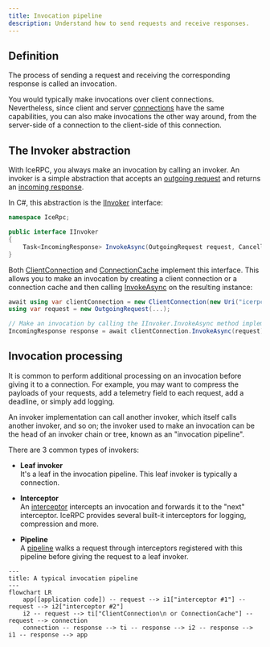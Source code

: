 ```yaml
---
title: Invocation pipeline
description: Understand how to send requests and receive responses.
---
```


## Definition

The process of sending a request and receiving the corresponding response is called an invocation.

You would typically make invocations over client connections. Nevertheless, since client and server [connections] have
the same capabilities, you can also make invocations the other way around, from the server-side of a connection to the
client-side of this connection.

## The Invoker abstraction

With IceRPC, you always make an invocation by calling an invoker. An invoker is a simple abstraction that accepts an
[outgoing request](outgoing-request) and returns an [incoming response](incoming-response).

In C#, this abstraction is the [IInvoker] interface:

```csharp
namespace IceRpc;

public interface IInvoker
{
    Task<IncomingResponse> InvokeAsync(OutgoingRequest request, CancellationToken cancellationToken = default);
}
```

Both [ClientConnection] and [ConnectionCache] implement this interface. This allows you to make an invocation by
creating a client connection or a connection cache and then calling [InvokeAsync] on the resulting instance:

```csharp
await using var clientConnection = new ClientConnection(new Uri("icerpc://hello.zeroc.com"));
using var request = new OutgoingRequest(...);

// Make an invocation by calling the IInvoker.InvokeAsync method implemented by ClientConnection.
IncomingResponse response = await clientConnection.InvokeAsync(request);
```

## Invocation processing

It is common to perform additional processing on an invocation before giving it to a connection. For example, you may
want to compress the payloads of your requests, add a telemetry field to each request, add a deadline, or simply add
logging.

An invoker implementation can call another invoker, which itself calls another invoker, and so on; the invoker used to
make an invocation can be the head of an invoker chain or tree, known as an "invocation pipeline".

There are 3 common types of invokers:

- **Leaf invoker**\
   It's a leaf in the invocation pipeline. This leaf invoker is typically a connection.

- **Interceptor**\
    An [interceptor](interceptor) intercepts an invocation and forwards it to the "next" interceptor. IceRPC provides
    several built-it interceptors for logging, compression and more.

- **Pipeline**\
    A [pipeline](invocation-pipeline) walks a request through interceptors registered with this pipeline before giving
    the request to a leaf invoker.

```mermaid
---
title: A typical invocation pipeline
---
flowchart LR
    app([application code]) -- request --> i1["interceptor #1"] -- request --> i2["interceptor #2"]
    i2 -- request --> ti["ClientConnection\n or ConnectionCache"] -- request --> connection
    connection -- response --> ti -- response --> i2 -- response --> i1 -- response --> app
```

[connections]: ../connection/how-to-create-a-connection

[ClientConnection]: csharp:IceRpc.ClientConnection
[ConnectionCache]: csharp:IceRpc.ConnectionCache
[InvokeAsync]: csharp:IceRpc.IInvoker#IceRpc_IInvoker_InvokeAsync_IceRpc_OutgoingRequest_System_Threading_CancellationToken_
[IInvoker]: csharp:IceRpc.IInvoker
